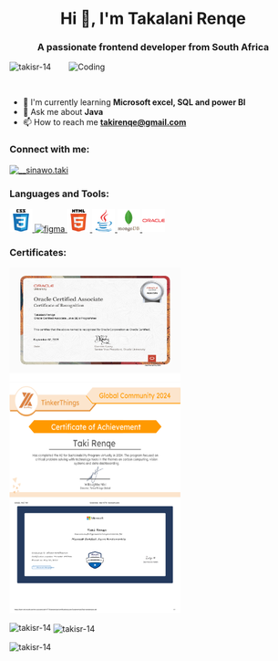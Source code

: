 <h1 align="center">Hi 👋, I'm Takalani Renqe</h1>
<h3 align="center">A passionate frontend developer from South Africa</h3>
<img align="right" alt="Coding" width="400" src="https://media1.giphy.com/media/v1.Y2lkPTc5MGI3NjExMmZjcGo2N2pyMTU5MnN1ZjYzNGt1ZnlhaThmYjM2a3RmNzZocnpkMSZlcD12MV9pbnRlcm5hbF9naWZfYnlfaWQmY3Q9Zw/LMcB8XospGZO8UQq87/giphy.gif">
<p align="left"> 
  <img src="https://komarev.com/ghpvc/?username=takisr-14&label=Profile%20views&color=0e75b6&style=flat" alt="takisr-14" /> 
</p>

<p align="left"> 
  <a href="https://twitter.com/" target="blank">
    <img src="https://img.shields.io/twitter/follow/?logo=twitter&style=for-the-badge" alt="" />
  </a> 
</p>

- 🌱 I'm currently learning **Microsoft excel, SQL and power BI**
- 💬 Ask me about **Java**
- 📫 How to reach me **takirenqe@gmail.com**

<h3 align="left">Connect with me:</h3>
<p align="left">
  <a href="https://instagram.com/__sinawo.taki" target="blank">
    <img align="center" src="https://raw.githubusercontent.com/rahuldkjain/github-profile-readme-generator/master/src/images/icons/Social/instagram.svg" alt="__sinawo.taki" height="30" width="40" />
  </a>
</p>

<h3 align="left">Languages and Tools:</h3>
<p align="left"> 
  <a href="https://www.w3schools.com/css/" target="_blank" rel="noreferrer"> 
    <img src="https://raw.githubusercontent.com/devicons/devicon/master/icons/css3/css3-original-wordmark.svg" alt="css3" width="40" height="40"/> 
  </a> 
  <a href="https://www.figma.com/" target="_blank" rel="noreferrer"> 
    <img src="https://www.vectorlogo.zone/logos/figma/figma-icon.svg" alt="figma" width="40" height="40"/> 
  </a> 
  <a href="https://www.w3.org/html/" target="_blank" rel="noreferrer"> 
    <img src="https://raw.githubusercontent.com/devicons/devicon/master/icons/html5/html5-original-wordmark.svg" alt="html5" width="40" height="40"/> 
  </a> 
  <a href="https://www.java.com" target="_blank" rel="noreferrer"> 
    <img src="https://raw.githubusercontent.com/devicons/devicon/master/icons/java/java-original.svg" alt="java" width="40" height="40"/> 
  </a> 
  <a href="https://www.mongodb.com/" target="_blank" rel="noreferrer"> 
    <img src="https://raw.githubusercontent.com/devicons/devicon/master/icons/mongodb/mongodb-original-wordmark.svg" alt="mongodb" width="40" height="40"/> 
  </a> 
  <a href="https://www.oracle.com/" target="_blank" rel="noreferrer"> 
    <img src="https://raw.githubusercontent.com/devicons/devicon/master/icons/oracle/oracle-original.svg" alt="oracle" width="40" height="40"/> 
  </a> 
</p>

<h3 align="left">Certificates:</h3>
<p align="left">
  <img src="https://github.com/TakiSR-14/TakiSR-14/blob/main/takisr-14/Takalani%20Certificate.pdf.png" alt="Takalani Certificate" width="300" height="200"/>
  <img src="https://github.com/TakiSR-14/TakiSR-14/blob/main/takisr-14/Taki%20Renqe%20(TinkerThings%20-%20AI%20for%20Sustainability).pdf.png" alt="AI for Sustainability Certificate" width="300" height="200"/>
  <img src="https://github.com/TakiSR-14/TakiSR-14/blob/main/takisr-14/Takalani%20Renqe%20_%20Microsoft%20Learn.pdf.png" alt="Microsoft Learn Certificate" width="300" height="200"/>
</p>

<p><img align="left" src="https://github-readme-stats.vercel.app/api/top-langs?username=takisr-14&show_icons=true&locale=en&layout=compact" alt="takisr-14" /></p>

<p>&nbsp;<img align="center" src="https://github-readme-stats.vercel.app/api?username=takisr-14&show_icons=true&locale=en" alt="takisr-14" /></p>

<p><img align="center" src="https://github-readme-streak-stats.herokuapp.com/?user=takisr-14&" alt="takisr-14" /></p>

